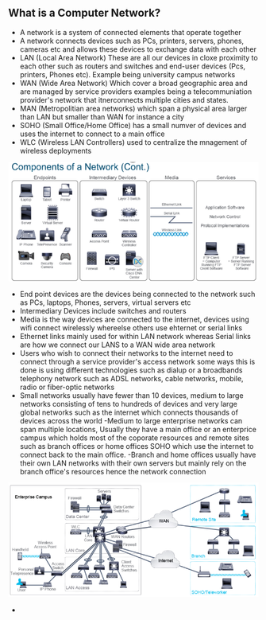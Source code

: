 ## What is a Computer Network?
- A network is a system of connected elements that operate together
- A network connects devices such as PCs, printers, servers, phones, cameras etc and allows these devices to exchange data with each other
- LAN (Local Area Network) These are all our devices in cloxe proximity to each other such as routers and switches and end-user devices (Pcs, printers, Phones etc). Example being university campus networks
- WAN (Wide Area Network) Which cover a broad geographic area and are managed by service providers examples being a telecommuniation provider's network that itnerconnects multiple cities and states.
- MAN (Metropolitian area networks) which span a physical area larger than LAN but smaller than WAN for instance a city
- SOHO (Small Office/Home Office) has a small numver of devices and uses the internet to connect to a main office
- WLC (Wireless LAN Controllers) used to centralize the mnagement of wireless deployments
  
![Components of a network](Components-of-a-Network.png)

- End point devices are the devices being connected to the network such as PCs, laptops, Phones, servers, virtual servers etc
- Intermediary Devices include switches and routers
- Media is the way devices are connected to the internet, devices using wifi connect wirelessly whereelse others use ehternet or serial links
- Ethernet links mainly used for within LAN network whereas Serial links are how we connect our LANS to a WAN wide area network
- Users who wish to connect their networks to the internet need to connect through a service provider's access network some ways this is done is using different technologies such as dialup or a broadbands telephony network such as ADSL networks, cable networks, mobile, radio or fiber-optic networks
- Small networks usually have fewer than 10 devices, medium to large networks consisting of tens to hundreds of devices and very large global networks such as the internet which connects thousands of devices across the world
-Medium to large enterprise networks can span multiple locations, Usually they have a main office or an enterprice campus which holds most of the coporate resources and remote sites such as branch offices or home offices SOHO which use the internet to connect back to the main office.
-Branch and home offices usually have their own LAN networks with their own servers but mainly rely on the branch office's resources hence the network connection


![Cisco Enterprise Architecture Model](Cisco-Enterprise-Architecture-Model.png)

-
